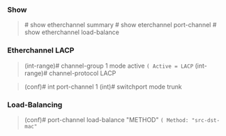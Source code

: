 ### Show

>\# show etherchannel summary
>\# show eterchannel port-channel
>\# show etherchannel load-balance

### Etherchannel **LACP**

>(int-range)# channel-group 1 mode active `( Active = LACP`
>(int-range)# channel-protocol LACP

>(conf)# int port-channel 1
>(int)# switchport mode trunk

### Load-Balancing

>(conf)# port-channel load-balance "METHOD" `( Method: "src-dst-mac"`


